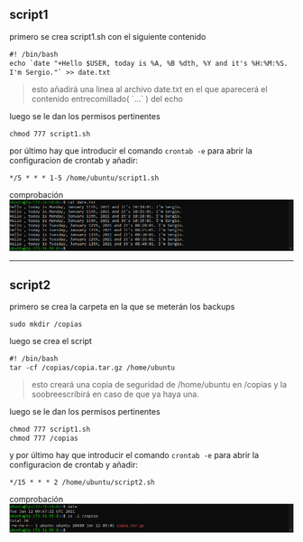 ## script1
primero se crea script1.sh con el siguiente contenido
```
#! /bin/bash
echo `date "+Hello $USER, today is %A, %B %dth, %Y and it's %H:%M:%S. I'm Sergio."` >> date.txt
```
> esto añadirá una linea al archivo date.txt en el que aparecerá el contenido  entrecomillado( \`...\` ) del echo 

luego se le dan los permisos pertinentes
```
chmod 777 script1.sh
```

por último hay que introducir el comando `crontab -e` para abrir la configuracion de crontab y añadir:
```
*/5 * * * 1-5 /home/ubuntu/script1.sh
```
comprobación
![comprobacion script1](img/comprobacion_crontab1.png)

---
## script2
primero se crea la carpeta en la que se meterán los backups
```
sudo mkdir /copias
```

luego se crea el script
```
#! /bin/bash
tar -cf /copias/copia.tar.gz /home/ubuntu
```
> esto creará una copia de seguridad de /home/ubuntu en /copias y la soobreescribirá en caso de que ya haya una.

luego se le dan los permisos pertinentes
```
chmod 777 script1.sh
chmod 777 /copias
```

y por último hay que introducir el comando `crontab -e` para abrir la configuracion de crontab y añadir:
```
*/15 * * * 2 /home/ubuntu/script2.sh
```
comprobación
![comprobacion script2](img/comprobacion_crontab2.png)